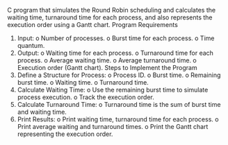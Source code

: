  C program that simulates the Round Robin scheduling and calculates the
waiting time, turnaround time for each process, and also represents the execution order
using a Gantt chart.
Program Requirements
1. Input:
o Number of processes.
o Burst time for each process.
o Time quantum.
2. Output:
o Waiting time for each process.
o Turnaround time for each process.
o Average waiting time.
o Average turnaround time.
o Execution order (Gantt chart).
Steps to Implement the Program
1. Define a Structure for Process:
o Process ID.
o Burst time.
o Remaining burst time.
o Waiting time.
o Turnaround time.
2. Calculate Waiting Time:
o Use the remaining burst time to simulate process execution.
o Track the execution order.
3. Calculate Turnaround Time:
o Turnaround time is the sum of burst time and waiting time.
4. Print Results:
o Print waiting time, turnaround time for each process.
o Print average waiting and turnaround times.
o Print the Gantt chart representing the execution order.
